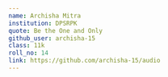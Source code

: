 ```yaml
---
name: Archisha Mitra
institution: DPSRPK
quote: Be the One and Only
github_user: archisha-15
class: 11k
roll_no: 14
link: https://github.com/archisha-15/audio
---
```

